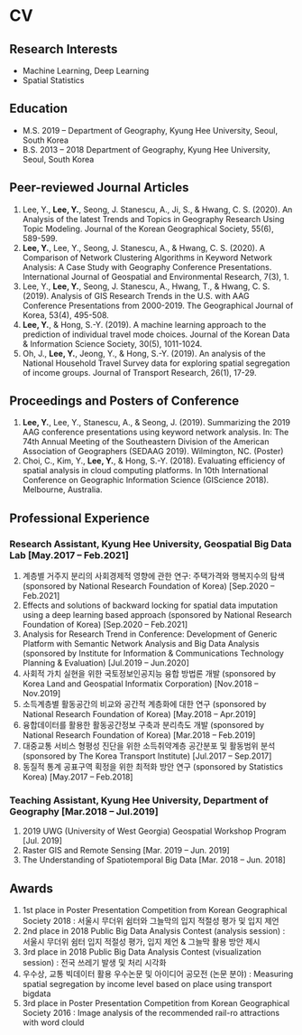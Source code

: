 # CV

## Research Interests
* Machine Learning, Deep Learning
* Spatial Statistics

## Education
* M.S.									2019 –
Department of Geography, Kyung Hee University, Seoul, South Korea
* B.S.									2013 – 2018
Department of Geography, Kyung Hee University, Seoul, South Korea

## Peer-reviewed Journal Articles
1. Lee, Y., __Lee, Y.__, Seong, J. Stanescu, A., Ji, S., & Hwang, C. S. (2020). An Analysis of the latest Trends and Topics in Geography Research Using Topic Modeling. Journal of the Korean Geographical Society, 55(6), 589-599.
2.	__Lee, Y.__, Lee, Y., Seong, J. Stanescu, A., & Hwang, C. S. (2020). A Comparison of Network Clustering Algorithms in Keyword Network Analysis: A Case Study with Geography Conference Presentations. International Journal of Geospatial and Environmental Research, 7(3), 1.
3.	Lee, Y., __Lee, Y.__, Seong, J. Stanescu, A., Hwang, T., & Hwang, C. S. (2019). Analysis of GIS Research Trends in the U.S. with AAG Conference Presentations from 2000-2019. The Geographical Journal of Korea, 53(4), 495-508.
4.	__Lee, Y.__, & Hong, S.-Y. (2019). A machine learning approach to the prediction of individual travel mode choices. Journal of the Korean Data & Information Science Society, 30(5), 1011-1024.
5.	Oh, J., __Lee, Y.__, Jeong, Y., & Hong, S.-Y. (2019). An analysis of the National Household Travel Survey data for exploring spatial segregation of income groups. Journal of Transport Research, 26(1), 17-29.

## Proceedings and Posters of Conference
1.	__Lee, Y.__, Lee, Y., Stanescu, A., & Seong, J. (2019). Summarizing the 2019 AAG conference presentations using keyword network analysis. In: The 74th Annual Meeting of the Southeastern Division of the American Association of Geographers (SEDAAG 2019). Wilmington, NC. (Poster)
2.	Choi, C., Kim, Y., __Lee, Y.__, & Hong, S.-Y. (2018). Evaluating efficiency of spatial analysis in cloud computing platforms. In 10th International Conference on Geographic Information Science (GIScience 2018). Melbourne, Australia.

## Professional Experience
### Research Assistant, Kyung Hee University, Geospatial Big Data Lab [May.2017 – Feb.2021]
1.	계층별 거주지 분리의 사회경제적 영향에 관한 연구: 주택가격와 행복지수의 탐색 (sponsored by National Research Foundation of Korea) [Sep.2020 – Feb.2021]
2.	Effects and solutions of backward locking for spatial data imputation using a deep learning based approach (sponsored by National Research Foundation of Korea) [Sep.2020 – Feb.2021]
3.	Analysis for Research Trend in Conference: Development of Generic Platform with Semantic Network Analysis and Big Data Analysis (sponsored by Institute for Information & Communications Technology Planning & Evaluation) [Jul.2019 – Jun.2020]
4.	사회적 가치 실현을 위한 국토정보인공지능 융합 방법론 개발 (sponsored by Korea Land and Geospatial Informatix Corporation) [Nov.2018 – Nov.2019]
5.	소득계층별 활동공간의 비교와 공간적 계층화에 대한 연구 (sponsored by National Research Foundation of Korea) [May.2018 – Apr.2019]
6.	융합데이터를 활용한 활동공간정보 구축과 분리측도 개발 (sponsored by National Research Foundation of Korea) [Mar.2018 – Feb.2019]
7.	대중교통 서비스 형평성 진단을 위한 소득취약계층 공간분포 및 활동범위 분석 (sponsored by The Korea Transport Institute) [Jul.2017 – Sep.2017]
8.	동질적 통계 공표구역 획정을 위한 최적화 방안 연구 (sponsored by Statistics Korea) [May.2017 – Feb.2018]

### Teaching Assistant, Kyung Hee University, Department of Geography [Mar.2018 – Jul.2019]
1.	2019 UWG (University of West Georgia) Geospatial Workshop Program [Jul. 2019]
2.	Raster GIS and Remote Sensing [Mar. 2019 – Jun. 2019]
3.	The Understanding of Spatiotemporal Big Data [Mar. 2018 – Jun. 2018]
 
## Awards
1.	1st place in Poster Presentation Competition from Korean Geographical Society		      2018
: 서울시 무더위 쉼터와 그늘막의 입지 적절성 평가 및 입지 제언
2.	2nd place in 2018 Public Big Data Analysis Contest (analysis session)
: 서울시 무더위 쉼터 입지 적절성 평가, 입지 제언 & 그늘막 활용 방안 제시
3.	3rd place in 2018 Public Big Data Analysis Contest (visualization session)
: 전국 쓰레기 발생 및 처리 시각화
4.	우수상, 교통 빅데이터 활용 우수논문 및 아이디어 공모전 (논문 분야)
: Measuring spatial segregation by income level based on place using transport bigdata
5.	3rd place in Poster Presentation Competition from Korean Geographical Society		      2016
: Image analysis of the recommended rail-ro attractions with word clould
